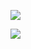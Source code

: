 ![](https://media.giphy.com/media/yyhJaoPDhCbBu/giphy.gif)

<p align="center">

![](https://komarev.com/ghpvc/?username=lanceleau02&color=grey)

</p>

